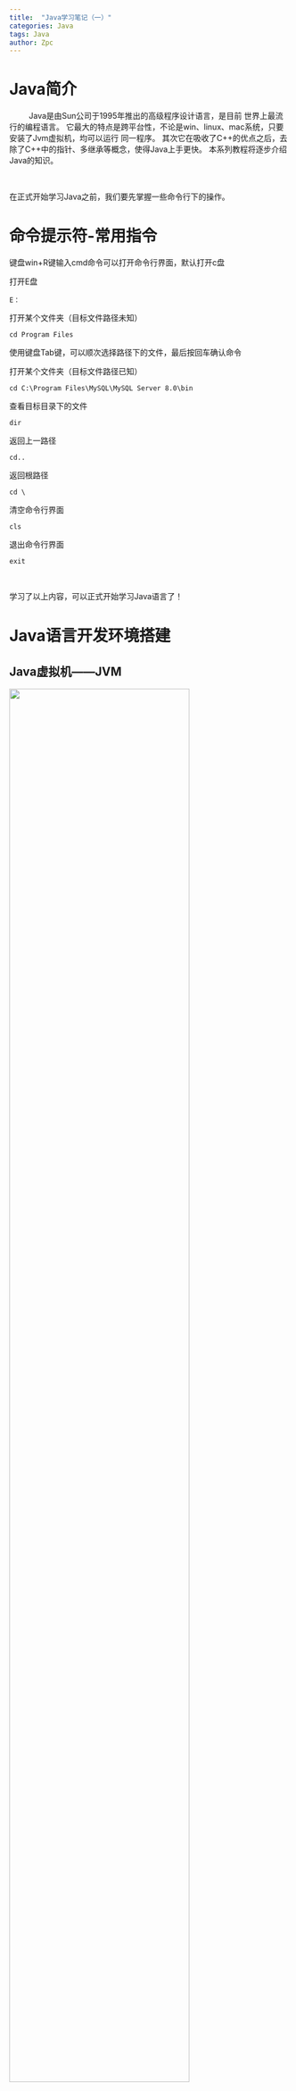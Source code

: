 ```yaml
---
title:  "Java学习笔记（一）"
categories: Java
tags: Java
author: Zpc
---
```


# Java简介

 &ensp;&ensp;&ensp;&ensp;&ensp;Java是由Sun公司于1995年推出的高级程序设计语言，是目前
 世界上最流行的编程语言。
 它最大的特点是跨平台性，不论是win、linux、mac系统，只要安装了Jvm虚拟机，均可以运行
 同一程序。
 其次它在吸收了C++的优点之后，去除了C++中的指针、多继承等概念，使得Java上手更快。
 本系列教程将逐步介绍Java的知识。

<br>


在正式开始学习Java之前，我们要先掌握一些命令行下的操作。

# 命令提示符-常用指令

键盘win+R键输入cmd命令可以打开命令行界面，默认打开c盘

打开E盘
```shell
E：
```

打开某个文件夹（目标文件路径未知）
```shell
cd Program Files
```
使用键盘Tab键，可以顺次选择路径下的文件，最后按回车确认命令

打开某个文件夹（目标文件路径已知）
```shell
cd C:\Program Files\MySQL\MySQL Server 8.0\bin
```

查看目标目录下的文件
```shell
dir
```

返回上一路径
```shell
cd..
```

返回根路径
```shell
cd \
```

清空命令行界面
```shell
cls
```

退出命令行界面
```shell
exit
```
<br>

学习了以上内容，可以正式开始学习Java语言了！

# Java语言开发环境搭建

## Java虚拟机——JVM

<img src="https://github.com/ZZzzpc/my_picture/raw/main/1.png" width="80%">

可以看到，不论是什么系统，安装了对应的Jvm，即Java虚拟机，我们编写的Java代码，都可以完美的运行在Jvm上。

## JRE和JDK
JRE：Java程序的运行环境，包含了JVM和运行时所需要的核心类库。
JDK：Java程序开发工具包，包含了JRE和开发人员使用的工具。

如果我们只需要运行已有的Java程序，只需要安装JRE。
如果我们想开发全新的Java程序，必须安装JDK。

说了这么多，这些概念可能会混淆，下面这幅图展示了几种概念的关系。
<img src="https://github.com/ZZzzpc/my_picture/raw/main/2.png" width="80%">

## JDK下载
JDK包含了JRE和我们开发所需要的工具，在ORACLE官网可以免费获取。
安装教程非常简单，一路next即可。安装好后需要将Java添加到环境变量里。环境是否搭建好可以在cmd命令行里验证。
输入
```shell
java -version
```
若能显示Java版本号，环境即搭建好了。


# 编写Helloworld程序

## 第一个Java程序

&ensp;&ensp;&ensp;&ensp;&ensp;在编写程序之前，我们先来了解一下Java程序的开发步骤。如图可以看到，java源程序由开发人员编写，由javac.exe将源程序编译成.class文件，再由java.exe将.class文件放到Jvm虚拟机中运行。目前流行的集成开发环境（IDE）比如Eclipse、IDEA等只是将这个流程打包起来了，背后的原理是不变的。

<img src="https://github.com/ZZzzpc/my_picture/raw/main/3.png" width="80%">

新建一个txt文件，命名为HelloWorld，打开输入
```java
public class HelloWorld{
  public static void main(String[] args){
    System.out.println("Hello world!");
  }
}
```
Ctrl+S保存后，将txt文件后缀.txt改为.java。便完成了一个Java程序的源程序。

下一步我们用java获得.class文件。打开cmd命令行界面到保存Java源程序的路径，然后输入

```shell
javac HelloWorld.java
```

完成后我们可以发现路径下多了一个.class文件，这样我们离成功越来越近了！继续输入

```shell
java HelloWorld
```
就可以看到输出了！


## 程序注释与HelloWorld说明

单行注释
```java
// 单行注释内容
```

多行注释
```java
/*
 多行注释内容
*/
```

类名必须与文件名称完全一致（大小写也要一致）
```java
public class HelloWorld{

}
```

第二行写法固定，代表main方法，是程序的入口
```java
public static void main(String[] args){

}
```


# 关键字

特点：1、英文小写字母  
&ensp;&ensp;&ensp;&ensp;&ensp; 2、在增强型编辑器中有特殊颜色

# 标识符

指在程序中，自己定义的内容。

命名规则：
 - 可以包含26个英文字母、数字、$符号和_下划线。
 - 不能以数字开头。
 - 不能是关键字。

# 常量

常量：在程序运行期间，固定不变的量。

分类：
> 字符串常量：凡是用双引号引起来的部分，叫做字符串常量。如"abc"    
> 整数常量：没有小数点的数字   如"2"    
> 浮点数常量：有小数点的数字   如"2.2"    
> 字符常量：凡是用单引号引起的单个字符   如'A'     
> 布尔常量：只有两个值      true   false   
> 空常量：null。表示没有任何数据

可以打印出来看看
```java
public class Demo {
   public static void main(String[] args) {
       //字符串常量
       System.out.println("ABC");
       System.out.println("");
       System.out.println("123");

       //整数常量
       System.out.println("123");
       System.out.println("-123");

       //浮点数常量
       System.out.println("3.14");
       System.out.println("-3.14");

       //字符常量
       System.out.println('A');
       System.out.println('6');

       //布尔常量
       System.out.println(true);
       System.out.println(false);

       //空常量
       System.out.println(null); //错误 空常量不能打印
   }
}
```













未完待续...... ^_^


=====================================================================
